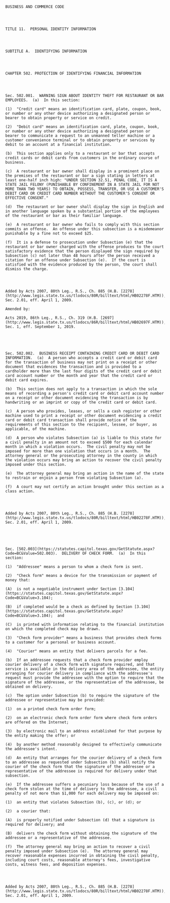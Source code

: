 ﻿
    
    
    	
    					
    
    
    BUSINESS AND COMMERCE CODE
    
      
    
    
    TITLE 11.  PERSONAL IDENTITY INFORMATION
    
      
    
    
    SUBTITLE A.  IDENTIFYING INFORMATION
    
      
    
    
    CHAPTER 502. PROTECTION OF IDENTIFYING FINANCIAL INFORMATION
    
      
    
    
    Sec. 502.001.  WARNING SIGN ABOUT IDENTITY THEFT FOR RESTAURANT OR BAR EMPLOYEES.  (a)  In this section:
    
    (1)  "Credit card" means an identification card, plate, coupon, book, or number or any other device authorizing a designated person or bearer to obtain property or service on credit.
    
    (2)  "Debit card" means an identification card, plate, coupon, book, or number or any other device authorizing a designated person or bearer to communicate a request to an unmanned teller machine or a customer convenience terminal or to obtain property or services by debit to an account at a financial institution.
    
    (b)  This section applies only to a restaurant or bar that accepts credit cards or debit cards from customers in the ordinary course of business.
    
    (c)  A restaurant or bar owner shall display in a prominent place on the premises of the restaurant or bar a sign stating in letters at least one-half inch high: "UNDER SECTION 32.51, PENAL CODE, IT IS A STATE JAIL FELONY (PUNISHABLE BY CONFINEMENT IN A STATE JAIL FOR NOT MORE THAN TWO YEARS) TO OBTAIN, POSSESS, TRANSFER, OR USE A CUSTOMER'S DEBIT CARD OR CREDIT CARD NUMBER WITHOUT THE CUSTOMER'S CONSENT OR EFFECTIVE CONSENT."
    
    (d)  The restaurant or bar owner shall display the sign in English and in another language spoken by a substantial portion of the employees of the restaurant or bar as their familiar language.
    
    (e)  A restaurant or bar owner who fails to comply with this section commits an offense.  An offense under this subsection is a misdemeanor punishable by a fine not to exceed $25.
    
    (f)  It is a defense to prosecution under Subsection (e) that the restaurant or bar owner charged with the offense produces to the court satisfactory evidence that the person displayed the sign required by Subsection (c) not later than 48 hours after the person received a citation for an offense under Subsection (e).  If the court is satisfied with the evidence produced by the person, the court shall dismiss the charge.
    
    
    
    
    Added by Acts 2007, 80th Leg., R.S., Ch. 885 (H.B. [2278](http://www.legis.state.tx.us/tlodocs/80R/billtext/html/HB02278F.HTM)), Sec. 2.01, eff. April 1, 2009.
    
    Amended by: 
    
    Acts 2019, 86th Leg., R.S., Ch. 319 (H.B. [2697](http://www.legis.state.tx.us/tlodocs/86R/billtext/html/HB02697F.HTM)), Sec. 1, eff. September 1, 2019.
    
    
    
    
    
    Sec. 502.002.  BUSINESS RECEIPT CONTAINING CREDIT CARD OR DEBIT CARD INFORMATION.  (a)  A person who accepts a credit card or debit card for the transaction of business may not print on a receipt or other document that evidences the transaction and is provided to a cardholder more than the last four digits of the credit card or debit card account number or the month and year that the credit card or debit card expires.
    
    (b)  This section does not apply to a transaction in which the sole means of recording a person's credit card or debit card account number on a receipt or other document evidencing the transaction is by handwriting or an imprint or copy of the credit card or debit card.
    
    (c)  A person who provides, leases, or sells a cash register or other machine used to print a receipt or other document evidencing a credit card or debit card transaction shall provide notice of the requirements of this section to the recipient, lessee, or buyer, as applicable, of the machine.
    
    (d)  A person who violates Subsection (a) is liable to this state for a civil penalty in an amount not to exceed $500 for each calendar month in which a violation occurs.  The civil penalty may not be imposed for more than one violation that occurs in a month.  The attorney general or the prosecuting attorney in the county in which the violation occurs may bring an action to recover the civil penalty imposed under this section.
    
    (e)  The attorney general may bring an action in the name of the state to restrain or enjoin a person from violating Subsection (a).
    
    (f)  A court may not certify an action brought under this section as a class action.
    
    
    
    
    Added by Acts 2007, 80th Leg., R.S., Ch. 885 (H.B. [2278](http://www.legis.state.tx.us/tlodocs/80R/billtext/html/HB02278F.HTM)), Sec. 2.01, eff. April 1, 2009.
    
    
    
    
    
    Sec. [502.003](https://statutes.capitol.texas.gov/GetStatute.aspx?Code=BC&Value=502.003).  DELIVERY OF CHECK FORM.  (a)  In this section:
    
    (1)  "Addressee" means a person to whom a check form is sent.
    
    (2)  "Check form" means a device for the transmission or payment of money that:
    
    (A)  is not a negotiable instrument under Section [3.104](https://statutes.capitol.texas.gov/GetStatute.aspx?Code=BC&Value=3.104);
    
    (B)  if completed would be a check as defined by Section [3.104](https://statutes.capitol.texas.gov/GetStatute.aspx?Code=BC&Value=3.104);  and
    
    (C)  is printed with information relating to the financial institution on which the completed check may be drawn.
    
    (3)  "Check form provider" means a business that provides check forms to a customer for a personal or business account.
    
    (4)  "Courier" means an entity that delivers parcels for a fee.
    
    (b)  If an addressee requests that a check form provider employ courier delivery of a check form with signature required, and that service is available in the delivery area of the addressee, the entity arranging for courier delivery in compliance with the addressee's request must provide the addressee with the option to require that the signature of the addressee, or the representative of the addressee, be obtained on delivery.
    
    (c)  The option under Subsection (b) to require the signature of the addressee or representative may be provided:
    
    (1)  on a printed check form order form;
    
    (2)  on an electronic check form order form where check form orders are offered on the Internet;
    
    (3)  by electronic mail to an address established for that purpose by the entity making the offer; or
    
    (4)  by another method reasonably designed to effectively communicate the addressee's intent.
    
    (d)  An entity that arranges for the courier delivery of a check form to an addressee as requested under Subsection (b) shall notify the courier of the check form that the signature of the addressee or a representative of the addressee is required for delivery under that subsection.
    
    (e)  If the addressee suffers a pecuniary loss because of the use of a check form stolen at the time of delivery to the addressee, a civil penalty of not more than $1,000 for each delivery may be imposed on:
    
    (1)  an entity that violates Subsection (b), (c), or (d); or
    
    (2)  a courier that:
    
    (A)  is properly notified under Subsection (d) that a signature is required for delivery; and
    
    (B)  delivers the check form without obtaining the signature of the addressee or a representative of the addressee.
    
    (f)  The attorney general may bring an action to recover a civil penalty imposed under Subsection (e).  The attorney general may recover reasonable expenses incurred in obtaining the civil penalty, including court costs, reasonable attorney's fees, investigative costs, witness fees, and deposition expenses.
    
    
    
    
    Added by Acts 2007, 80th Leg., R.S., Ch. 885 (H.B. [2278](http://www.legis.state.tx.us/tlodocs/80R/billtext/html/HB02278F.HTM)), Sec. 2.01, eff. April 1, 2009.
    
    
    
    
    				
